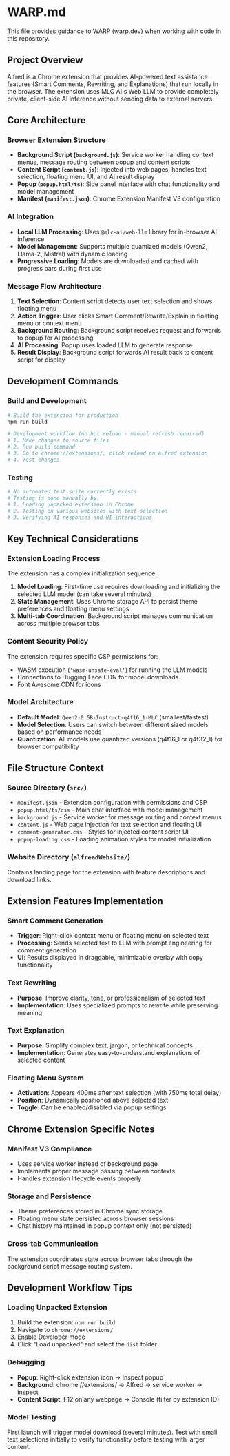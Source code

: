 # WARP.md

This file provides guidance to WARP (warp.dev) when working with code in this repository.

## Project Overview

Alfred is a Chrome extension that provides AI-powered text assistance features (Smart Comments, Rewriting, and Explanations) that run locally in the browser. The extension uses MLC AI's Web LLM to provide completely private, client-side AI inference without sending data to external servers.

## Core Architecture

### Browser Extension Structure
- **Background Script (`background.js`)**: Service worker handling context menus, message routing between popup and content scripts
- **Content Script (`content.js`)**: Injected into web pages, handles text selection, floating menu UI, and AI result display
- **Popup (`popup.html/ts`)**: Side panel interface with chat functionality and model management
- **Manifest (`manifest.json`)**: Chrome Extension Manifest V3 configuration

### AI Integration
- **Local LLM Processing**: Uses `@mlc-ai/web-llm` library for in-browser AI inference
- **Model Management**: Supports multiple quantized models (Qwen2, Llama-2, Mistral) with dynamic loading
- **Progressive Loading**: Models are downloaded and cached with progress bars during first use

### Message Flow Architecture
1. **Text Selection**: Content script detects user text selection and shows floating menu
2. **Action Trigger**: User clicks Smart Comment/Rewrite/Explain in floating menu or context menu
3. **Background Routing**: Background script receives request and forwards to popup for AI processing
4. **AI Processing**: Popup uses loaded LLM to generate response
5. **Result Display**: Background script forwards AI result back to content script for display

## Development Commands

### Build and Development
```bash
# Build the extension for production
npm run build

# Development workflow (no hot reload - manual refresh required)
# 1. Make changes to source files
# 2. Run build command
# 3. Go to chrome://extensions/, click reload on Alfred extension
# 4. Test changes
```

### Testing
```bash
# No automated test suite currently exists
# Testing is done manually by:
# 1. Loading unpacked extension in Chrome
# 2. Testing on various websites with text selection
# 3. Verifying AI responses and UI interactions
```

## Key Technical Considerations

### Extension Loading Process
The extension has a complex initialization sequence:
1. **Model Loading**: First-time use requires downloading and initializing the selected LLM model (can take several minutes)
2. **State Management**: Uses Chrome storage API to persist theme preferences and floating menu settings
3. **Multi-tab Coordination**: Background script manages communication across multiple browser tabs

### Content Security Policy
The extension requires specific CSP permissions for:
- WASM execution (`'wasm-unsafe-eval'`) for running the LLM models
- Connections to Hugging Face CDN for model downloads
- Font Awesome CDN for icons

### Model Architecture
- **Default Model**: `Qwen2-0.5B-Instruct-q4f16_1-MLC` (smallest/fastest)
- **Model Selection**: Users can switch between different sized models based on performance needs
- **Quantization**: All models use quantized versions (q4f16_1 or q4f32_1) for browser compatibility

## File Structure Context

### Source Directory (`src/`)
- `manifest.json` - Extension configuration with permissions and CSP
- `popup.html/ts/css` - Main chat interface with model management
- `background.js` - Service worker for message routing and context menus  
- `content.js` - Web page injection for text selection and floating UI
- `comment-generator.css` - Styles for injected content script UI
- `popup-loading.css` - Loading animation styles for model initialization

### Website Directory (`alfreadWebsite/`)
Contains landing page for the extension with feature descriptions and download links.

## Extension Features Implementation

### Smart Comment Generation
- **Trigger**: Right-click context menu or floating menu on selected text
- **Processing**: Sends selected text to LLM with prompt engineering for comment generation
- **UI**: Results displayed in draggable, minimizable overlay with copy functionality

### Text Rewriting
- **Purpose**: Improve clarity, tone, or professionalism of selected text
- **Implementation**: Uses specialized prompts to rewrite while preserving meaning

### Text Explanation  
- **Purpose**: Simplify complex text, jargon, or technical concepts
- **Implementation**: Generates easy-to-understand explanations of selected content

### Floating Menu System
- **Activation**: Appears 400ms after text selection (with 750ms total delay)
- **Position**: Dynamically positioned above selected text
- **Toggle**: Can be enabled/disabled via popup settings

## Chrome Extension Specific Notes

### Manifest V3 Compliance
- Uses service worker instead of background page
- Implements proper message passing between contexts
- Handles extension lifecycle events properly

### Storage and Persistence
- Theme preferences stored in Chrome sync storage
- Floating menu state persisted across browser sessions
- Chat history maintained in popup context only (not persisted)

### Cross-tab Communication
The extension coordinates state across browser tabs through the background script message routing system.

## Development Workflow Tips

### Loading Unpacked Extension
1. Build the extension: `npm run build`
2. Navigate to `chrome://extensions/`
3. Enable Developer mode
4. Click "Load unpacked" and select the `dist` folder

### Debugging
- **Popup**: Right-click extension icon → Inspect popup
- **Background**: chrome://extensions/ → Alfred → service worker → inspect
- **Content Script**: F12 on any webpage → Console (filter by extension ID)

### Model Testing
First launch will trigger model download (several minutes). Test with small text selections initially to verify functionality before testing with larger content.

